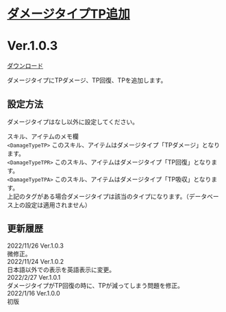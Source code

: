 # [ダメージタイプTP追加](https://raw.githubusercontent.com/nuun888/MZ/master/NUUN_TPDamageType.js)
# Ver.1.0.3
[ダウンロード](https://raw.githubusercontent.com/nuun888/MZ/master/NUUN_TPDamageType.js)  

ダメージタイプにTPダメージ、TP回復、TPを追加します。  

## 設定方法
ダメージタイプはなし以外に設定してください。

スキル、アイテムのメモ欄  
`<DamageTypeTP>` このスキル、アイテムはダメージタイプ「TPダメージ」となります。  
`<DamageTypeTPR>` このスキル、アイテムはダメージタイプ「TP回復」となります。  
`<DamageTypeTPA>` このスキル、アイテムはダメージタイプ「TP吸収」となります。   
上記のタグがある場合ダメージタイプは該当のタイプになります。（データベース上の設定は適用されません）

## 更新履歴
2022/11/26 Ver.1.0.3  
微修正。  
2022/11/24 Ver.1.0.2  
日本語以外での表示を英語表示に変更。  
2022/2/27 Ver.1.0.1  
ダメージタイプがTP回復の時に、TPが減ってしまう問題を修正。  
2022/1/16 Ver.1.0.0  
初版  

